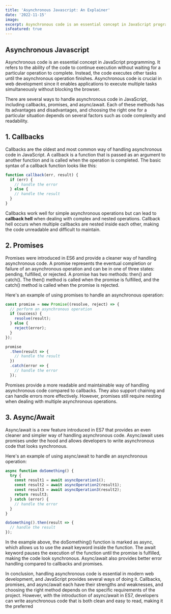 ```yaml
---
title: 'Asynchronous Javascript: An Explainer'
date: '2022-11-15'
image:
excerpt: Asynchronous code is an essential concept in JavaScript programming. It refers to the ability of the code to continue execution without waiting for a particular operation to complete.
isFeatured: true
---
```

## Asynchronous Javascript

Asynchronous code is an essential concept in JavaScript programming. It refers to the ability of the code to continue execution without waiting for a particular operation to complete. Instead, the code executes other tasks until the asynchronous operation finishes. Asynchronous code is crucial in web development since it enables applications to execute multiple tasks simultaneously without blocking the browser.

There are several ways to handle asynchronous code in JavaScript, including callbacks, promises, and async/await. Each of these methods has its advantages and disadvantages, and choosing the right one for a particular situation depends on several factors such as code complexity and readability.

## 1. Callbacks

Callbacks are the oldest and most common way of handling asynchronous code in JavaScript. A callback is a function that is passed as an argument to another function and is called when the operation is completed. The basic syntax of a callback function looks like this:

```js
function callback(err, result) {
  if (err) {
    // handle the error
  } else {
    // handle the result
  }
}
```
Callbacks work well for simple asynchronous operations but can lead to **callback hell** when dealing with complex and nested operations. Callback hell occurs when multiple callbacks are nested inside each other, making the code unreadable and difficult to maintain.

## 2. Promises

Promises were introduced in ES6 and provide a cleaner way of handling asynchronous code. A promise represents the eventual completion or failure of an asynchronous operation and can be in one of three states: pending, fulfilled, or rejected. A promise has two methods: then() and catch(). The then() method is called when the promise is fulfilled, and the catch() method is called when the promise is rejected.

Here's an example of using promises to handle an asynchronous operation:

```js
const promise = new Promise((resolve, reject) => {
  // perform an asynchronous operation
  if (success) {
    resolve(result);
  } else {
    reject(error);
  }
});

promise
  .then(result => {
    // handle the result
  })
  .catch(error => {
    // handle the error
  });
```

Promises provide a more readable and maintainable way of handling asynchronous code compared to callbacks. They also support chaining and can handle errors more effectively. However, promises still require nesting when dealing with multiple asynchronous operations.

## 3. Async/Await

Async/await is a new feature introduced in ES7 that provides an even cleaner and simpler way of handling asynchronous code. Async/await uses promises under the hood and allows developers to write asynchronous code that looks synchronous.

Here's an example of using async/await to handle an asynchronous operation:

```js
async function doSomething() {
  try {
    const result1 = await asyncOperation1();
    const result2 = await asyncOperation2(result1);
    const result3 = await asyncOperation3(result2);
    return result3;
  } catch (error) {
    // handle the error
  }
}

doSomething().then(result => {
  // handle the result
});
```

In the example above, the doSomething() function is marked as async, which allows us to use the await keyword inside the function. The await keyword pauses the execution of the function until the promise is fulfilled, making the code look synchronous. Async/await also provides better error handling compared to callbacks and promises.

In conclusion, handling asynchronous code is essential in modern web development, and JavaScript provides several ways of doing it. Callbacks, promises, and async/await each have their strengths and weaknesses, and choosing the right method depends on the specific requirements of the project. However, with the introduction of async/await in ES7, developers can write asynchronous code that is both clean and easy to read, making it the preferred